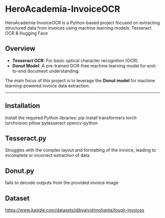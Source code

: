 # HeroAcademia-InvoiceOCR
HeroAcademia-InvoiceOCR is a Python-based project focused on extracting structured data from invoices using machine learning models.
Tesseract OCR & Hugging Face

## Overview
- **Tesseract OCR**: For basic optical character recognition (OCR).
- **Donut Model**: A pre-trained OCR-free machine learning model for end-to-end document understanding.

The main focus of this project is to leverage the **Donut model** for machine learning-powered invoice data extraction.

---

## Installation
Install the required Python libraries:
pip install transformers torch torchvision pillow pytesseract opencv-python


## Tesseract.py
Struggles with the complex layout and formatting of the invoice, leading to incomplete or incorrect extraction of data.

## Donut.py
fails to decode outputs from the provided invoice image

## Dataset
https://www.kaggle.com/datasets/dibyajyotimohanta/tough-invoices
